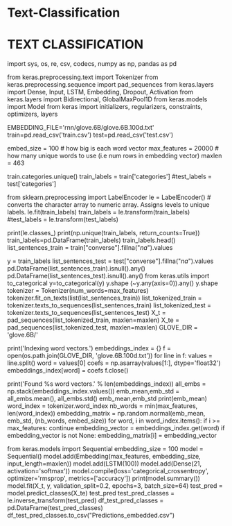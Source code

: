 # Text-Classification
# TEXT CLASSIFICATION
import sys, os, re, csv, codecs, numpy as np, pandas as pd

from keras.preprocessing.text import Tokenizer
from keras.preprocessing.sequence import pad_sequences
from keras.layers import Dense, Input, LSTM, Embedding, Dropout, Activation
from keras.layers import Bidirectional, GlobalMaxPool1D
from keras.models import Model
from keras import initializers, regularizers, constraints, optimizers, layers

EMBEDDING_FILE='rnn/glove.6B/glove.6B.100d.txt'
train=pd.read_csv('train.csv')
test=pd.read_csv('test.csv')

embed_size = 100 # how big is each word vector
max_features = 20000 # how many unique words to use (i.e num rows in embedding vector)
maxlen = 463

train.categories.unique()
train_labels = train['categories']
#test_labels = test['categories']

from sklearn.preprocessing import LabelEncoder
le = LabelEncoder()                  # converts the character array to numeric array. Assigns levels to unique labels.
le.fit(train_labels)
train_labels = le.transform(train_labels)
#test_labels = le.transform(test_labels)

print(le.classes_)
print(np.unique(train_labels, return_counts=True))
train_labels=pd.DataFrame(train_labels)
train_labels.head() 
list_sentences_train = train["converse"].fillna("_na_").values

y = train_labels
list_sentences_test = test["converse"].fillna("_na_").values
pd.DataFrame(list_sentences_train).isnull().any()
pd.DataFrame(list_sentences_test).isnull().any()
from keras.utils import to_categorical
y=to_categorical(y)
y.shape
(~y.any(axis=0)).any()
y.shape
tokenizer = Tokenizer(num_words=max_features)
tokenizer.fit_on_texts(list(list_sentences_train))
list_tokenized_train = tokenizer.texts_to_sequences(list_sentences_train)
list_tokenized_test = tokenizer.texts_to_sequences(list_sentences_test)
X_t = pad_sequences(list_tokenized_train, maxlen=maxlen)
X_te = pad_sequences(list_tokenized_test, maxlen=maxlen)
GLOVE_DIR = 'glove.6B/'

print('Indexing word vectors.')
embeddings_index = {}
f = open(os.path.join(GLOVE_DIR, 'glove.6B.100d.txt'))
for line in f:
    values = line.split()
    word = values[0]
    coefs = np.asarray(values[1:], dtype='float32')
    embeddings_index[word] = coefs
f.close()

print('Found %s word vectors.' % len(embeddings_index))
all_embs = np.stack(embeddings_index.values())
emb_mean,emb_std = all_embs.mean(), all_embs.std()
emb_mean,emb_std
print(emb_mean)
word_index = tokenizer.word_index
nb_words = min(max_features, len(word_index))
embedding_matrix = np.random.normal(emb_mean, emb_std, (nb_words, embed_size))
for word, i in word_index.items():
    if i >= max_features: continue
    embedding_vector = embeddings_index.get(word)
    if embedding_vector is not None: embedding_matrix[i] = embedding_vector

from keras.models import Sequential
embedding_size = 100
model = Sequential()
model.add(Embedding(max_features, embedding_size, input_length=maxlen))
model.add(LSTM(100))
model.add(Dense(21, activation='softmax'))
model.compile(loss='categorical_crossentropy', optimizer='rmsprop', metrics=['accuracy'])
print(model.summary())
model.fit(X_t, y, validation_split=0.2, epochs=3, batch_size=64)
test_pred = model.predict_classes(X_te)
test_pred
test_pred_classes = le.inverse_transform(test_pred)
df_test_pred_classes = pd.DataFrame(test_pred_classes)
df_test_pred_classes.to_csv("Predictions_embedded.csv")











